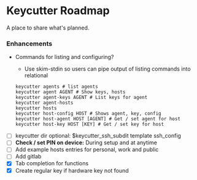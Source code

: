 # Keycutter Roadmap

A place to share what's planned.

### Enhancements

- Commands for listing and configuring?

  - Use skim-stdin so users can pipe output of listing commands into relational

  ```
  keycutter agents # list agents
  keycutter agent AGENT # Show keys, hosts
  keycutter agent-keys AGENT # List keys for agent
  keycutter agent-hosts
  keycutter hosts
  keycutter host-config HOST # Shows agent, key, config
  keycutter host-agent HOST [AGENT] # Get / set agent for host
  keycutter host-key HOST [KEY] # Get / set key for host
  ```

- [ ] keycutter dir optional: $keycutter_ssh_subdit template ssh_config
- [ ] **Check / set PIN on device:** During setup and at anytime
- [ ] Add example hosts entries for personal, work and public
- [ ] Add gitlab
- [x] Tab completion for functions
- [x] Create regular key if hardware key not found
